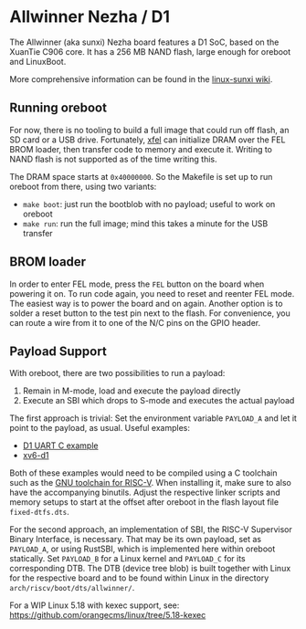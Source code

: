 # Allwinner Nezha / D1

The Allwinner (aka sunxi) Nezha board features a D1 SoC, based on the XuanTie
C906 core. It has a 256 MB NAND flash, large enough for oreboot and LinuxBoot.

More comprehensive information can be found in the [linux-sunxi wiki](
https://linux-sunxi.org/index.php?title=Allwinner_Nezha).

## Running oreboot

For now, there is no tooling to build a full image that could run off flash, an
SD card or a USB drive. Fortunately, [xfel](https://github.com/xboot/xfel) can
initialize DRAM over the FEL BROM loader, then transfer code to memory and
execute it. Writing to NAND flash is not supported as of the time writing this.

The DRAM space starts at `0x40000000`. So the Makefile is set up to run oreboot
from there, using two variants:

- `make boot`: just run the bootblob with no payload; useful to work on oreboot
- `make run`: run the full image; mind this takes a minute for the USB transfer

## BROM loader

In order to enter FEL mode, press the `FEL` button on the board when powering it
on. To run code again, you need to reset and reenter FEL mode. The easiest way
is to power the board and on again. Another option is to solder a reset button
to the test pin next to the flash. For convenience, you can route a wire from it
to one of the N/C pins on the GPIO header.

## Payload Support

With oreboot, there are two possibilities to run a payload:

1. Remain in M-mode, load and execute the payload directly
2. Execute an SBI which drops to S-mode and executes the actual payload

The first approach is trivial: Set the environment variable `PAYLOAD_A` and let
it point to the payload, as usual. Useful examples:

- [D1 UART C example](
  https://github.com/bigmagic123/d1-nezha-baremeta/tree/main/src/3.uart)
- [xv6-d1](https://github.com/michaelengel/xv6-d1)

Both of these examples would need to be compiled using a C toolchain such as the
[GNU toolchain for RISC-V](https://github.com/riscv/riscv-gnu-toolchain). When
installing it, make sure to also have the accompanying binutils. Adjust the
respective linker scripts and memory setups to start at the offset after oreboot
in the flash layout file `fixed-dtfs.dts`.

For the second approach, an implementation of SBI, the RISC-V Supervisor Binary
Interface, is necessary. That may be its own payload, set as `PAYLOAD_A`, or
using RustSBI, which is implemented here within oreboot statically.
Set `PAYLOAD_B` for a Linux kernel and `PAYLOAD_C` for its corresponding DTB.
The DTB (device tree blob) is built together with Linux for the respective board
and to be found within Linux in the directory `arch/riscv/boot/dts/allwinner/`.

For a WIP Linux 5.18 with kexec support, see:
https://github.com/orangecms/linux/tree/5.18-kexec
